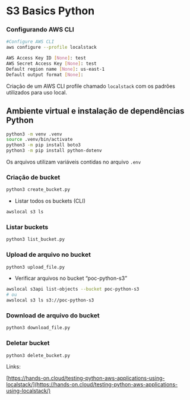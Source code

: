 # S3 Basics Python

### Configurando AWS CLI

```bash
#Configure AWS CLI
aws configure --profile localstack

AWS Access Key ID [None]: test
AWS Secret Access Key [None]: test
Default region name [None]: us-east-1
Default output format [None]:
```

Criação de um AWS CLI profile chamado `localstack` com os padrões utilizados para uso local.

## Ambiente virtual e instalação de dependências Python

```bash
python3 -m venv .venv
source .venv/bin/activate
python3 -m pip install boto3
python3 -m pip install python-dotenv
```

Os arquivos utilizam variáveis contidas no arquivo `.env`

### Criação de bucket

```bash
python3 create_bucket.py
```

- Listar todos os buckets (CLI)

```bash
awslocal s3 ls
```

### Listar buckets

```bash
python3 list_bucket.py
```

### Upload de arquivo no bucket

```bash
python3 upload_file.py 
```

- Verificar arquivos no bucket “poc-python-s3”

```bash
awslocal s3api list-objects --bucket poc-python-s3
# ou 
awslocal s3 ls s3://poc-python-s3
```

### Download de arquivo do bucket

```bash
python3 download_file.py
```

### Deletar bucket

```bash
python3 delete_bucket.py
```

Links:

[https://hands-on.cloud/testing-python-aws-applications-using-localstack/](https://hands-on.cloud/testing-python-aws-applications-using-localstack/)